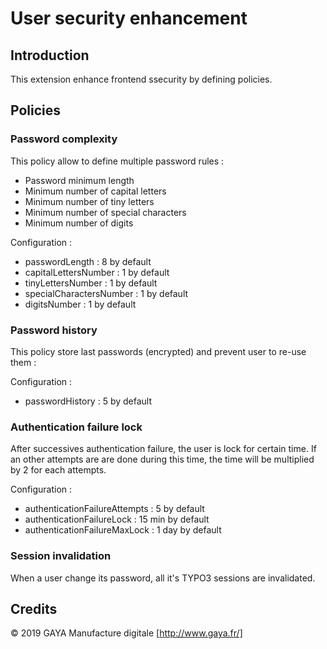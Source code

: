 # User security enhancement

## Introduction

This extension enhance frontend ssecurity by defining policies.

## Policies

### Password complexity

This policy allow to define multiple password rules :

- Password minimum length
- Minimum number of capital letters
- Minimum number of tiny letters
- Minimum number of special characters
- Minimum number of digits

Configuration :

- passwordLength : 8 by default
- capitalLettersNumber : 1 by default
- tinyLettersNumber : 1 by default
- specialCharactersNumber : 1 by default
- digitsNumber : 1 by default

### Password history

This policy store last passwords (encrypted) and prevent user to re-use them :

Configuration :

- passwordHistory : 5 by default

### Authentication failure lock

After successives authentication failure, the user is lock for certain time. If an other attempts are are done during this time, the time will be multiplied by 2 for each attempts.

Configuration :

- authenticationFailureAttempts : 5 by default
- authenticationFailureLock : 15 min by default
- authenticationFailureMaxLock : 1 day by default

### Session invalidation

When a user change its password, all it's TYPO3 sessions are invalidated.

## Credits
&copy; 2019 GAYA Manufacture digitale [http://www.gaya.fr/]